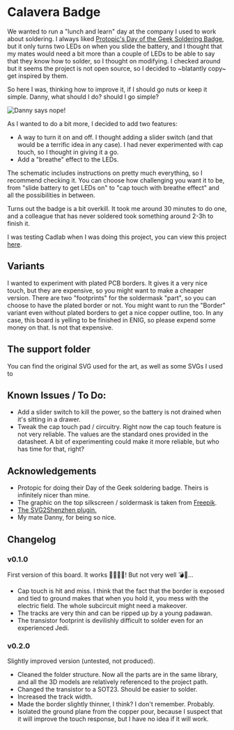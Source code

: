 # Calavera Badge

We wanted to run a "lunch and learn" day at the company I used to work about soldering. I always liked [Protopic's Day of the Geek Soldering Badge](https://www.proto-pic.co.uk/day-of-the-geek-badge/), but it only turns two LEDs on when you slide the battery, and I thought that my mates would need a bit more than a couple of LEDs to be able to say that they know how to solder, so I thought on modifying. I checked around but it seems the project is not open source, so I decided to ~blatantly copy~ get inspired by them.

So here I was, thinking how to improve it, if I should go nuts or keep it simple. Danny, what should I do? should I go simple?

![Danny says nope!](https://media.giphy.com/media/LRKET0Syb0rDO/giphy.gif)

As I wanted to do a bit more, I decided to add two features:

* A way to turn it on and off. I thought adding a slider switch (and that would be a terrific idea in any case). I had never experimented with cap touch, so I thought in giving it a go.
* Add a "breathe" effect to the LEDs.

The schematic includes instructions on pretty much everything, so I recommend checking it. You can choose how challenging you want it to be, from "slide battery to get LEDs on" to "cap touch with breathe effect" and all the possibilities in between.

Turns out the badge is a bit overkill. It took me around 30 minutes to do one, and a colleague that has never soldered took something around 2-3h to finish it.

I was testing Cadlab when I was doing this project, you can view this project [here](https://cadlab.io/project/2044).

## Variants

I wanted to experiment with plated PCB borders. It gives it a very nice touch, but they are expensive, so you might want to make a cheaper version. There are two "footprints" for the soldermask "part", so you can choose to have the plated border or not. You might want to run the "Border" variant even without plated borders to get a nice copper outline, too. In any case, this board is yelling to be finished in ENIG, so please expend some money on that. Is not that expensive.

## The support folder

You can find the original SVG used for the art, as well as some SVGs I used to

## Known Issues / To Do:

* Add a slider switch to kill the power, so the battery is not drained when it's sitting in a drawer.
* Tweak the cap touch pad / circuitry. Right now the cap touch feature is not very reliable. The values are the standard ones provided in the datasheet. A bit of experimenting could make it more reliable, but who has time for that, right?

## Acknowledgements

* Protopic for doing their Day of the Geek soldering badge. Theirs is infinitely nicer than mine.
* The graphic on the top silkscreen / soldermask is taken from [Freepik](www.freepik.com).
* [The SVG2Shenzhen plugin.](https://github.com/badgeek/svg2shenzhen)
* My mate Danny, for being so nice.

## Changelog

### v0.1.0

First version of this board. It works 💃🎉🚀🦼! But not very well 💣🥦...

* Cap touch is hit and miss. I think that the fact that the border is exposed and tied to ground makes that when you hold it, you mess with the electric field. The whole subcircuit might need a makeover.
* The tracks are very thin and can be ripped up by a young padawan.
* The transistor footprint is devilishly difficult to solder even for an experienced Jedi.

### v0.2.0

Slightly improved version (untested, not produced).

* Cleaned the folder structure. Now all the parts are in the same library, and all the 3D models are relatively referenced to the project path.
* Changed the transistor to a SOT23. Should be easier to solder.
* Increased the track width.
* Made the border slightly thinner, I think? I don't remember. Probably.
* Isolated the ground plane from the copper pour, because I suspect that it will improve the touch response, but I have no idea if it will work.
